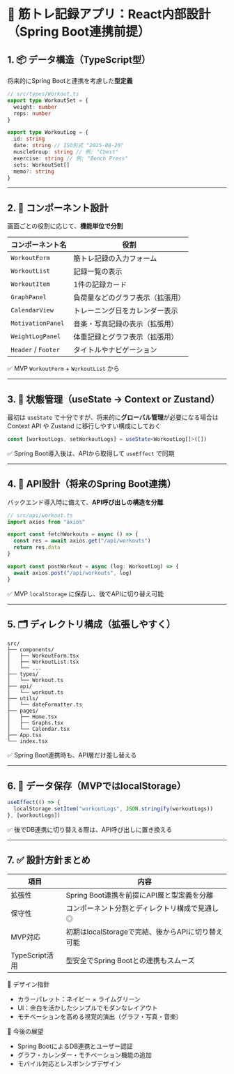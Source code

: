 # 🧠 筋トレ記録アプリ：React内部設計（Spring Boot連携前提）

## 1. 📦 データ構造（TypeScript型）

将来的にSpring Bootと連携を考慮した**型定義**

```ts
// src/types/Workout.ts
export type WorkoutSet = {
  weight: number
  reps: number
}

export type WorkoutLog = {
  id: string
  date: string // ISO形式 "2025-08-20"
  muscleGroup: string // 例: "Chest"
  exercise: string // 例: "Bench Press"
  sets: WorkoutSet[]
  memo?: string
}
```
---

## 2. 🧩 コンポーネント設計

画面ごとの役割に応じて、**機能単位で分割**

| コンポーネント名       | 役割                                 |
|------------------------|--------------------------------------|
| `WorkoutForm`          | 筋トレ記録の入力フォーム             |
| `WorkoutList`          | 記録一覧の表示                       |
| `WorkoutItem`          | 1件の記録カード                      |
| `GraphPanel`           | 負荷量などのグラフ表示（拡張用）     |
| `CalendarView`         | トレーニング日をカレンダー表示       |
| `MotivationPanel`      | 音楽・写真記録の表示（拡張用）       |
| `WeightLogPanel`       | 体重記録とグラフ表示（拡張用）       |
| `Header` / `Footer`    | タイトルやナビゲーション             |

✅ MVP `WorkoutForm` + `WorkoutList` から

---

## 3. 🧠 状態管理（useState → Context or Zustand）

最初は `useState` で十分ですが、将来的に**グローバル管理**が必要になる場合は Context API や Zustand に移行しやすい構成にしておく

```ts
const [workoutLogs, setWorkoutLogs] = useState<WorkoutLog[]>([])
```

✅ Spring Boot導入後は、APIから取得して `useEffect` で同期

---

## 4. 🔗 API設計（将来のSpring Boot連携）

バックエンド導入時に備えて、**API呼び出しの構造を分離**

```ts
// src/api/workout.ts
import axios from "axios"

export const fetchWorkouts = async () => {
  const res = await axios.get("/api/workouts")
  return res.data
}

export const postWorkout = async (log: WorkoutLog) => {
  await axios.post("/api/workouts", log)
}
```

✅ MVP `localStorage` に保存し、後でAPIに切り替え可能

---

## 5. 🗂️ ディレクトリ構成（拡張しやすく）

```plaintext
src/
├── components/
│   ├── WorkoutForm.tsx
│   ├── WorkoutList.tsx
│   └── ...
├── types/
│   └── Workout.ts
├── api/
│   └── workout.ts
├── utils/
│   └── dateFormatter.ts
├── pages/
│   ├── Home.tsx
│   ├── Graphs.tsx
│   └── Calendar.tsx
├── App.tsx
└── index.tsx
```

✅ Spring Boot連携時も、API層だけ差し替える

---

## 6. 💾 データ保存（MVPではlocalStorage）

```ts
useEffect(() => {
  localStorage.setItem("workoutLogs", JSON.stringify(workoutLogs))
}, [workoutLogs])
```

✅ 後でDB連携に切り替える際は、API呼び出しに置き換える

---

## 7. ✅ 設計方針まとめ

| 項目 | 内容 | 
|------------------------|--------------------------------------|
| 拡張性         | Spring Boot連携を前提にAPI層と型定義を分離 | 
| 保守性         | コンポーネント分割とディレクトリ構成で見通し◎ | 
| MVP対応        | 初期はlocalStorageで完結、後からAPIに切り替え可能 | 
| TypeScript活用 | 型安全でSpring Bootとの連携もスムーズ | 

🎨 デザイン指針
- カラーパレット：ネイビー × ライムグリーン
- UI：余白を活かしたシンプルでモダンなレイアウト
- モチベーションを高める視覚的演出（グラフ・写真・音楽）

🚀 今後の展望
- Spring BootによるDB連携とユーザー認証
- グラフ・カレンダー・モチベーション機能の追加
- モバイル対応とレスポンシブデザイン






